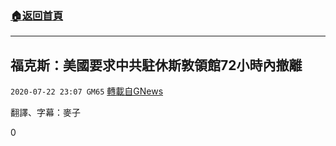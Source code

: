 ###  [:house:返回首頁](https://github.com/ourhimalayas/txt)
---

## 福克斯：美國要求中共駐休斯敦領館72小時內撤離
`2020-07-22 23:07 GM65` [轉載自GNews](https://gnews.org/zh-hant/273104/)

翻譯、字幕：麥子
 
0
